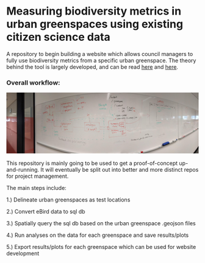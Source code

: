 # Measuring biodiversity metrics in urban greenspaces using existing citizen science data

A repository to begin building a website which allows council managers to fully use biodiversity metrics from a specific urban greenspace. The theory behind the tool is largely developed, and can be read [here](http://www.ace-eco.org/vol12/iss2/art12/) and [here](http://www.publish.csiro.au/wr/Fulltext/WR17141).


### Overall workflow:

![Workflow](https://github.com/coreytcallaghan/urban_greenspaces/blob/master/urban_greenspace_workflow.jpg)

This repository is mainly going to be used to get a proof-of-concept up-and-running. It will eventually be split out into better and more distinct repos for project management.

The main steps include:

1.) Delineate urban greenspaces as test locations

2.) Convert eBird data to sql db

3.) Spatially query the sql db based on the urban greenspace .geojson files

4.) Run analyses on the data for each greenspace and save results/plots

5.) Export results/plots for each greenspace which can be used for website development
